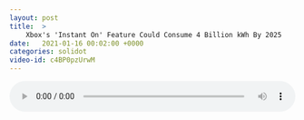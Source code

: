 ```yaml
---
layout: post
title:  >
    Xbox's 'Instant On' Feature Could Consume 4 Billion kWh By 2025
date:   2021-01-16 00:02:00 +0000
categories: solidot
video-id: c4BP0pzUrwM
---
```


<audio src="/assets/7fa0a24dfc96aee47973f4ccb07ee9e2.mp3" style="width: 100%;" controls></audio>

